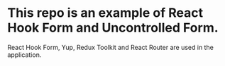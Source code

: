 # This repo is an example of React Hook Form and Uncontrolled Form.

React Hook Form, Yup, Redux Toolkit and React Router are used in the application.
